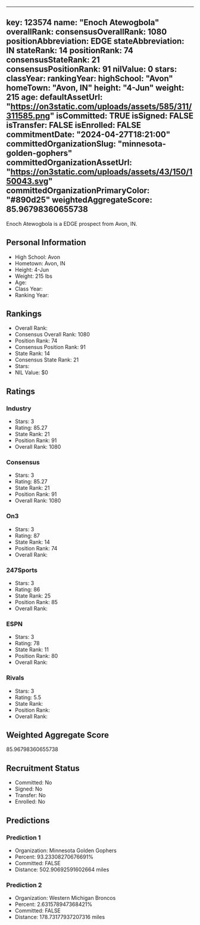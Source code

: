 ---
  key: 123574
  name: "Enoch Atewogbola"
  overallRank: 
  consensusOverallRank: 1080
  positionAbbreviation: EDGE
  stateAbbreviation: IN
  stateRank: 14
  positionRank: 74
  consensusStateRank: 21
  consensusPositionRank: 91
  nilValue: 0
  stars: 
  classYear: 
  rankingYear: 
  highSchool: "Avon"
  homeTown: "Avon, IN"
  height: "4-Jun"
  weight: 215
  age: 
  defaultAssetUrl: "https://on3static.com/uploads/assets/585/311/311585.png"
  isCommitted: TRUE
  isSigned: FALSE
  isTransfer: FALSE
  isEnrolled: FALSE
  commitmentDate: "2024-04-27T18:21:00"
  committedOrganizationSlug: "minnesota-golden-gophers"
  committedOrganizationAssetUrl: "https://on3static.com/uploads/assets/43/150/150043.svg"
  committedOrganizationPrimaryColor: "#890d25"
  weightedAggregateScore: 85.96798360655738
  ---
  
  Enoch Atewogbola is a EDGE prospect from Avon, IN.
  
  ## Personal Information
  - High School: Avon
  - Hometown: Avon, IN
  - Height: 4-Jun
  - Weight: 215 lbs
  - Age: 
  - Class Year: 
  - Ranking Year: 
  
  ## Rankings
  - Overall Rank: 
  - Consensus Overall Rank: 1080
  - Position Rank: 74
  - Consensus Position Rank: 91
  - State Rank: 14
  - Consensus State Rank: 21
  - Stars: 
  - NIL Value: $0
  
  ## Ratings
  
  ### Industry
  - Stars: 3
  - Rating: 85.27
  - State Rank: 21
  - Position Rank: 91
  - Overall Rank: 1080
  
  ### Consensus
  - Stars: 3
  - Rating: 85.27
  - State Rank: 21
  - Position Rank: 91
  - Overall Rank: 1080
  
  ### On3
  - Stars: 3
  - Rating: 87
  - State Rank: 14
  - Position Rank: 74
  - Overall Rank: 
  
  ### 247Sports
  - Stars: 3
  - Rating: 86
  - State Rank: 25
  - Position Rank: 85
  - Overall Rank: 
  
  ### ESPN
  - Stars: 3
  - Rating: 78
  - State Rank: 11
  - Position Rank: 80
  - Overall Rank: 
  
  ### Rivals
  - Stars: 3
  - Rating: 5.5
  - State Rank: 
  - Position Rank: 
  - Overall Rank: 
  
  ## Weighted Aggregate Score
  85.96798360655738
  
  ## Recruitment Status
  - Committed: No
  - Signed: No
  - Transfer: No
  - Enrolled: No
  
  
  
  ## Predictions
  
  ### Prediction 1
  - Organization: Minnesota Golden Gophers
  - Percent: 93.23308270676691%
  - Committed: FALSE
  - Distance: 502.90692591602664 miles
  
  ### Prediction 2
  - Organization: Western Michigan Broncos
  - Percent: 2.631578947368421%
  - Committed: FALSE
  - Distance: 178.73177937207316 miles
  
